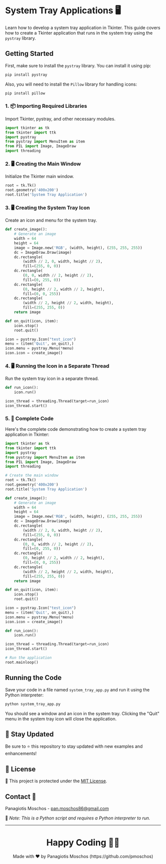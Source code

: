 # System Tray Applications 🖥️

Learn how to develop a system tray application in Tkinter. This guide covers how to create a Tkinter application that runs in the system tray using the `pystray` library.

## Getting Started

First, make sure to install the `pystray` library. You can install it using pip:

```sh
pip install pystray
```

Also, you will need to install the `Pillow` library for handling icons:

```sh
pip install pillow
```

### 1. 📦 **Importing Required Libraries**

Import Tkinter, pystray, and other necessary modules.

```python
import tkinter as tk
from tkinter import ttk
import pystray
from pystray import MenuItem as item
from PIL import Image, ImageDraw
import threading
```

### 2. 🖥️ **Creating the Main Window**

Initialize the Tkinter main window.

```python
root = tk.Tk()
root.geometry('400x200')
root.title('System Tray Application')
```

### 3. 🖥️ **Creating the System Tray Icon**

Create an icon and menu for the system tray.

```python
def create_image():
    # Generate an image
    width = 64
    height = 64
    image = Image.new('RGB', (width, height), (255, 255, 255))
    dc = ImageDraw.Draw(image)
    dc.rectangle(
        (width // 2, 0, width, height // 2),
        fill=(255, 0, 0))
    dc.rectangle(
        (0, 0, width // 2, height // 2),
        fill=(0, 255, 0))
    dc.rectangle(
        (0, height // 2, width // 2, height),
        fill=(0, 0, 255))
    dc.rectangle(
        (width // 2, height // 2, width, height),
        fill=(255, 255, 0))
    return image

def on_quit(icon, item):
    icon.stop()
    root.quit()

icon = pystray.Icon("test_icon")
menu = (item('Quit', on_quit),)
icon.menu = pystray.Menu(*menu)
icon.icon = create_image()
```

### 4. 🖥️ **Running the Icon in a Separate Thread**

Run the system tray icon in a separate thread.

```python
def run_icon():
    icon.run()

icon_thread = threading.Thread(target=run_icon)
icon_thread.start()
```

### 5. 📑 **Complete Code**

Here's the complete code demonstrating how to create a system tray application in Tkinter:

```python
import tkinter as tk
from tkinter import ttk
import pystray
from pystray import MenuItem as item
from PIL import Image, ImageDraw
import threading

# Create the main window
root = tk.Tk()
root.geometry('400x200')
root.title('System Tray Application')

def create_image():
    # Generate an image
    width = 64
    height = 64
    image = Image.new('RGB', (width, height), (255, 255, 255))
    dc = ImageDraw.Draw(image)
    dc.rectangle(
        (width // 2, 0, width, height // 2),
        fill=(255, 0, 0))
    dc.rectangle(
        (0, 0, width // 2, height // 2),
        fill=(0, 255, 0))
    dc.rectangle(
        (0, height // 2, width // 2, height),
        fill=(0, 0, 255))
    dc.rectangle(
        (width // 2, height // 2, width, height),
        fill=(255, 255, 0))
    return image

def on_quit(icon, item):
    icon.stop()
    root.quit()

icon = pystray.Icon("test_icon")
menu = (item('Quit', on_quit),)
icon.menu = pystray.Menu(*menu)
icon.icon = create_image()

def run_icon():
    icon.run()

icon_thread = threading.Thread(target=run_icon)
icon_thread.start()

# Run the application
root.mainloop()
```

## Running the Code

Save your code in a file named `system_tray_app.py` and run it using the Python interpreter:

```sh
python system_tray_app.py
```

You should see a window and an icon in the system tray. Clicking the "Quit" menu in the system tray icon will close the application.

## 📢 Stay Updated

Be sure to ⭐ this repository to stay updated with new examples and enhancements!

## 📄 License

🔐 This project is protected under the [MIT License](https://mit-license.org/).

## Contact 📧

Panagiotis Moschos - pan.moschos86@gmail.com

🔗 *Note: This is a Python script and requires a Python interpreter to run.*

---

<h1 align=center>Happy Coding 👨‍💻 </h1>

<p align="center">
  Made with ❤️ by Panagiotis Moschos (https://github.com/pmoschos)
</p>
